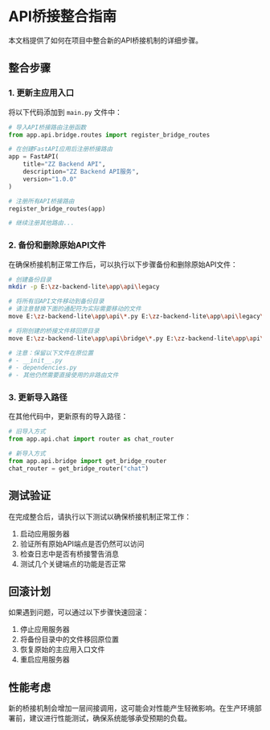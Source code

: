 # API桥接整合指南

本文档提供了如何在项目中整合新的API桥接机制的详细步骤。

## 整合步骤

### 1. 更新主应用入口

将以下代码添加到 `main.py` 文件中：

```python
# 导入API桥接路由注册函数
from app.api.bridge.routes import register_bridge_routes

# 在创建FastAPI应用后注册桥接路由
app = FastAPI(
    title="ZZ Backend API",
    description="ZZ Backend API服务",
    version="1.0.0"
)

# 注册所有API桥接路由
register_bridge_routes(app)

# 继续注册其他路由...
```

### 2. 备份和删除原始API文件

在确保桥接机制正常工作后，可以执行以下步骤备份和删除原始API文件：

```bash
# 创建备份目录
mkdir -p E:\zz-backend-lite\app\api\legacy

# 将所有旧API文件移动到备份目录
# 请注意替换下面的通配符为实际需要移动的文件
move E:\zz-backend-lite\app\api\*.py E:\zz-backend-lite\app\api\legacy\

# 将刚创建的桥接文件移回原目录
move E:\zz-backend-lite\app\api\bridge\*.py E:\zz-backend-lite\app\api\

# 注意：保留以下文件在原位置
# - __init__.py
# - dependencies.py
# - 其他仍然需要直接使用的非路由文件
```

### 3. 更新导入路径

在其他代码中，更新原有的导入路径：

```python
# 旧导入方式
from app.api.chat import router as chat_router

# 新导入方式
from app.api.bridge import get_bridge_router
chat_router = get_bridge_router("chat")
```

## 测试验证

在完成整合后，请执行以下测试以确保桥接机制正常工作：

1. 启动应用服务器
2. 验证所有原始API端点是否仍然可以访问
3. 检查日志中是否有桥接警告消息
4. 测试几个关键端点的功能是否正常

## 回滚计划

如果遇到问题，可以通过以下步骤快速回滚：

1. 停止应用服务器
2. 将备份目录中的文件移回原位置
3. 恢复原始的主应用入口文件
4. 重启应用服务器

## 性能考虑

新的桥接机制会增加一层间接调用，这可能会对性能产生轻微影响。在生产环境部署前，建议进行性能测试，确保系统能够承受预期的负载。
